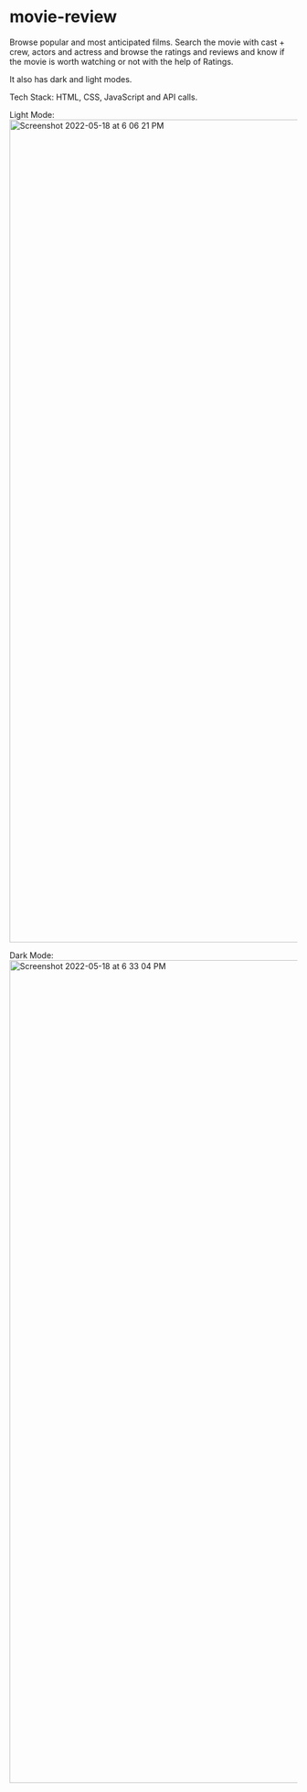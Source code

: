 # movie-review

Browse popular and most anticipated films. 
Search the movie with cast + crew, actors and actress and browse the ratings and reviews and know if the movie is worth watching or not with the help of Ratings.

It also has dark and light modes.

Tech Stack: HTML, CSS, JavaScript and API calls.

Light Mode:
<img width="1440" alt="Screenshot 2022-05-18 at 6 06 21 PM" src="https://user-images.githubusercontent.com/68410398/169045144-60e1c2db-703f-4222-95a0-464fe4cc0cd5.png">




Dark Mode:
<img width="1440" alt="Screenshot 2022-05-18 at 6 33 04 PM" src="https://user-images.githubusercontent.com/68410398/169045181-ae3d2906-98d4-4872-8692-4d2ede03699a.png">
